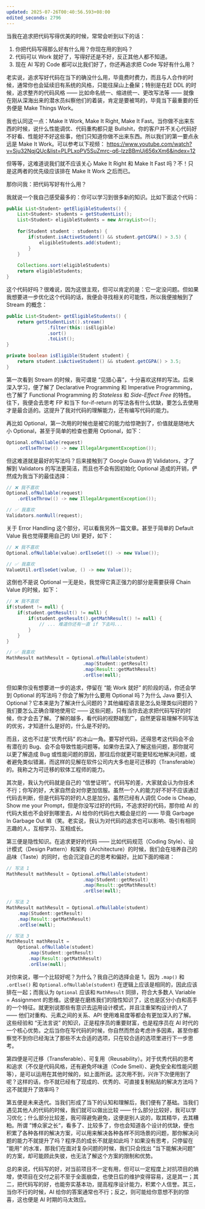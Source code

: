 ```yaml
---
updated: 2025-07-26T00:40:56.593+08:00
edited_seconds: 2796
---
```

当我在追求把代码写得优美的时候，常常会听到以下的话：
1. 你把代码写得那么好有什么用？你现在用的到吗？
2. 代码可以 Work 就好了，写得好还是不好，反正其他人都不知道。
3. 现在 AI 写的 Code 都可以比我们好了，你还再追求把 Code 写好有什么用？

老实说，追求写好代码在当下的确没什么用，毕竟费时费力，而且与人合作的时候，通常你也会延续旧有系统的风格，只能往屎山上叠屎；特别是在赶 DDL 的时候，追求整齐的代码风格 —— 比如命名统一、缩进统一、更改写法等 —— 就像在刚从深海出来的潜水员纠察他们的着装，肯定是要被骂的，毕竟当下最重要的任务便是 Make Things Work。

我也认同这一点：Make It Work, Make It Right, Make It Fast。当你做不出来东西的时候，说什么性能调优、代码重构都只是 Bullshit，你的客户并不关心代码好不好看、性能好不好这些事，他们只知道你做不出来东西。所以我们的第一要点永远是 Make It Work。可以参考以下视频： https://www.youtube.com/watch?v=Sju32NqjQUc&list=PLPLxoPV5SuZmrc-q6-lzzBBmUi656xXm6&index=12 

但等等，这难道说我们就不应该关心 Make It Right 和 Make It Fast 吗？不！只是这两者的优先级应该排在 Make It Work 之后而已。

那你问我：把代码写好有什么用？

我就说一个我自己感受最多的：你可以学习到很多新的知识。比如下面这个代码：

```java
public List<Student> getEligibleStudents() {
	List<Student> students = getStudentList();
	List<Student> eligibleStudents = new ArrayList<>();
	
	for(Student student : students) {
		if(student.isActiveStudent() && student.getCGPA() > 3.5) {
			eligibleStudents.add(student);
		}
	}
	
	Collections.sort(eligibleStudents)
	return eligibleStudents;
}
```

这个代码好吗？很难说，因为这很主观，但可以肯定的是：它一定没问题。但如果我想要进一步优化这个代码的话，我便会寻找相关的可能性，所以我便接触到了 Stream 的概念：

```java
public List<Student> getEligibleStudents() {
	return getStudentList().stream()
		       .filter(this::isEligible)
		       .sort()
		       .toList();
}

private boolean isEligible(Student student) {
	return student.isActiveStudent() && student.getCGPA() > 3.5;
}
```

第一次看到 Stream 的时候，我可谓是 “见猎心喜”，十分喜欢这样的写法。后来深入学习，便了解了 Declarative Programming 和 Imperative Programming，也了解了 Functional Programming 的 *Stateless* 和 *Side-Effect Free* 的特性。往下，我便会去思考 FP 和当下 for-if-return 的写法各有什么优缺，要怎么去使用才是最合适的。这提升了我对代码的理解能力，还有编写代码的能力。

再比如 Optional，第一次用的时候也是被它的能力给惊艳到了，价值就是随地大小 Optional，甚至于简单的检查也要用 Optional，如下：

```java
Optional.ofNullable(request)
	.orElseThrow(() -> new IllegalArgumentException());
```

但这难道就是最好的写法吗？后来接触到了 Google Guava 的 Validators，才了解到 Validators 的写法更简洁，而且也不会有因初始化 Optional 造成的开销，俨然成为我当下的最佳选择：

```java
// ❌ 我不喜欢
Optional.ofNullable(request)
	.orElseThrow(() -> new IllegalArgumentException());

// ✅ 我喜欢
Validators.nonNull(request);
```

关于 Error Handling 这个部分，可以看我另外一篇文章。甚至于简单的 Default Value 我也觉得要用自己的 Util 更好，如下：

```java
// ❌ 我不喜欢
Optional.ofNullable(value).orElseGet(() -> new Value());

// ✅ 我喜欢
ValueUtil.orElseGet(value, () -> new Value());
```

这倒也不是说 Optional 一无是处，我觉得它真正强力的部分是需要获得 Chain Value 的时候，如下：

```java
// ❌ 我不喜欢
if(student != null) {
	if(student.getResult() != null) {
		if(student.getResult().getMathResult() != null) {
			// ... 难道你还有一直 if 下去吗...
		}
	}
}

// ✅ 我喜欢
MathResult mathResult = Optional.ofNullable(student)
							.map(Student::getResult)
							.map(Result::getMathResult)
							.orElse(null);
```

但如果你没有想要进一步的追求，停留在 “能 Work 就好” 的阶段的话，你还会学到 Optional 的写法吗？你会了解为什么要用 Optional 吗？为什么 Java 要引入 Optional？它本来是为了解决什么问题的？其他编程语言是怎么处理类似问题的？我们要怎么正确合理地使用它 —— 这些问题，只有当你去追求把代码写好的时候，你才会去了解。了解的越多，看代码的视野越宽广，自然更容易理解不同写法的优劣，才知道什么是好的，什么是不好的。

而且，这也不过是”优秀代码“ 的冰山一角。要写好代码，还得思考这代码会不会有潜在的 Bug、会不会导致性能问题等。如果你去深入了解这些问题，那你就可以更了解造成 Bug 或性能问题的原因，那往后你就更可能更轻松地解决问题，或者避免类似错漏，而这样的见解在软件公司内大多也是可迁移的（Transferable）的。我称之为可迁移的软体工程师的能力。

其次是，我认为代码就是自己的 “信誉证明”。代码写的差，大家就会认为你技术不行；你写的好，大家自然会对你更加信服。虽然一个人的能力好不好不应该通过代码去判断，但是代码写的好的人总是加分。虽然已经有人调侃 Code is Cheap, Show me your Prompt，但是你没写过好的代码，不追求好的代码，那你给 AI 的代码大抵也不会好到哪里去，AI 给你的代码也大概会是烂的 —— 毕竟 Garbage In Garbage Out 嘛（笑。老实说，我认为对代码的追求也可以影响、吸引有相同志趣的人，互相学习、互相成长。

第三便是隐性知识。在追求更好的代码 —— 比如代码规范（Coding Style）、设计模式（Design Pattern）和架构（Architecture）的时候，我们会在培养自己的品味（Taste）的同时，也会沉淀自己的思考和偏好。比如下面的缩进：

```java
// 写法 1
MathResult mathResult = Optional.ofNullable(student)
							.map(Student::getResult)
							.map(Result::getMathResult)
							.orElse(null);

// 写法 2
MathResult mathResult = Optional.ofNullable(student)
	.map(Student::getResult)
	.map(Result::getMathResult)
	.orElse(null);

// 写法 3
MathResult mathResult = 
	Optional.ofNullable(student)
		.map(Student::getResult)
		.map(Result::getMathResult)
		.orElse(null);
```

对你来说，哪一个比较好呢？为什么？我自己的选择会是 1，因为 `.map()` 和 `.orElse()` 和 `Optional.ofNullable(student)` 在逻辑上应该是相同的，因此应该排在一起；而我认为 `Optional` 应该和 `MathResult` 同排，符合大多数人 Variable = Assignment 的思维。这便是在磨练我们的隐性知识了，这也是区分小白和高手的一个特征。就更别说那些有意识去运用设计模式，并且注重架构设计的人了 —— 他们对重构、元素之间的关系、API 使用难易度等都会有更加深入的了解。这些经验和 “无法言说” 的知识，正是程序员的重要财富，也是程序员在 AI 时代的一个核心优势。之后当你在写代码的时候，你自然而然会考虑许多因素，甚至你都察觉不到你已经淘汰了那些不太合适的选项，只在较合适的选项里进行下一步思考。

第四便是可迁移（Transferable）、可复用（Reusability）。对于优秀代码的思考和追求（不仅是代码风格，还有避免坏味道（Code Smell）、避免安全和性能问题等），是可以运用在其他时候的，如上面所说。这次用不到，兴许下次便用到了呢？这样的话，你不就已经有了现成的、优秀的、可直接复制粘贴的解决方法吗？这不就提升了效率吗？

第五便是未来迭代。当我们形成了当下的认知和理解后，我们便有了基础。当我们遇见其他人的代码的时候，我们就可以做出比较 —— 什么部分比较好，我可以学习优化；什么部分比较差，我可得避免避免，这便是别人说的，取其精华，去其糟粕。所谓 ”博众家之长“，看多了、比较多了，你也会知道各个设计的优缺，便也积累了各种各样的解决方案，可以用来解决各种各样不同场景的问题，那你解决问题的能力不就提升了吗？程序员的成长不就是如此吗？如果没有思考，只停留在 ”能用“ 的水准，那我们在面对复杂问题的时候，我们只会找出 ”当下能解决问题“ 的方案，却可能顾此失彼，也无法了解这个方案的限制和优势。

总的来说，代码写的好，对当前项目不一定有用，但可以一定程度上对抗项目的熵增，使项目在交付之前不至于全面崩盘，也使日后的维护变得容易，这是其一；其二，把代码写的好，也能夯实基本功，提高程序设计能力，积累个人信誉。其三，当你不行的时候，AI 给你的答案通常也不行；反之，则可能给你意想不到的惊喜，这也便是 AI 时期的马太效应。

